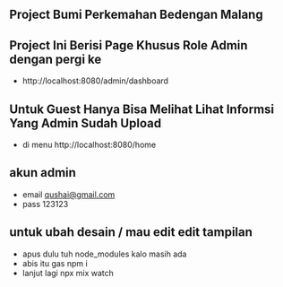 ## Project Bumi Perkemahan Bedengan Malang

## Project Ini Berisi Page Khusus Role Admin dengan pergi ke 
- http://localhost:8080/admin/dashboard

## Untuk Guest Hanya Bisa Melihat Lihat Informsi Yang Admin Sudah Upload 
- di menu http://localhost:8080/home


## akun admin 
- email qushai@gmail.com
- pass 123123

## untuk ubah desain / mau edit edit tampilan 
- apus dulu tuh node_modules kalo masih ada 
- abis itu gas npm i
- lanjut lagi npx mix watch

